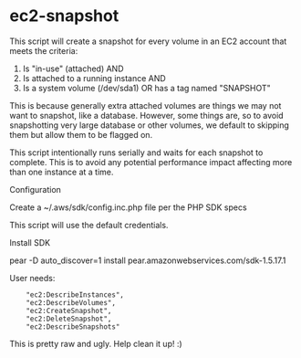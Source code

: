 ec2-snapshot
============

This script will create a snapshot for every volume in an EC2 account that meets the criteria:

   1. Is "in-use" (attached) AND
   2. Is attached to a running instance AND
   2. Is a system volume (/dev/sda1) OR has a tag named "SNAPSHOT"

This is because generally extra attached volumes are things we may not want to snapshot, like
a database.  However, some things are, so to avoid snapshotting very large database or other
volumes, we default to skipping them but allow them to be flagged on.

This script intentionally runs serially and waits for each snapshot to complete. This is to avoid
any potential performance impact affecting more than one instance at a time. 

Configuration
 
Create a ~/.aws/sdk/config.inc.php file per the PHP SDK specs

This script will use the default credentials.

Install SDK

pear -D auto_discover=1 install pear.amazonwebservices.com/sdk-1.5.17.1

User needs:

        "ec2:DescribeInstances",
        "ec2:DescribeVolumes",
        "ec2:CreateSnapshot",
        "ec2:DeleteSnapshot",
        "ec2:DescribeSnapshots"

This is pretty raw and ugly. Help clean it up! :)

